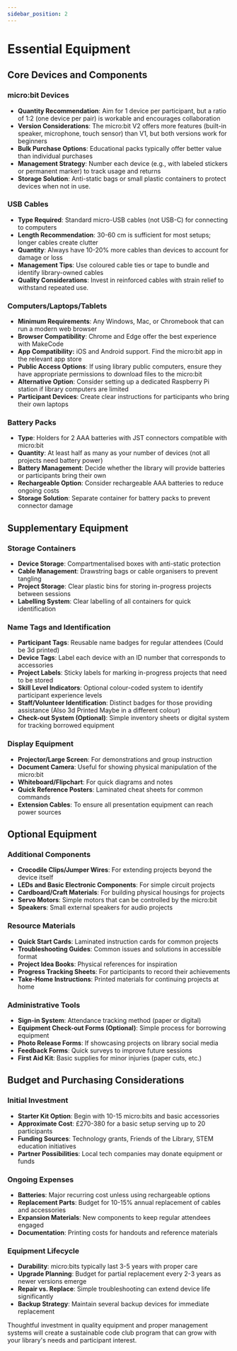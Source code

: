 ```yaml
---
sidebar_position: 2
---
```


# Essential Equipment

## Core Devices and Components

### micro:bit Devices

- **Quantity Recommendation**: Aim for 1 device per participant, but a ratio of 1:2 (one device per pair) is workable and encourages collaboration
- **Version Considerations**: The micro:bit V2 offers more features (built-in speaker, microphone, touch sensor) than V1, but both versions work for beginners
- **Bulk Purchase Options**: Educational packs typically offer better value than individual purchases
- **Management Strategy**: Number each device (e.g., with labeled stickers or permanent marker) to track usage and returns
- **Storage Solution**: Anti-static bags or small plastic containers to protect devices when not in use.

### USB Cables

- **Type Required**: Standard micro-USB cables (not USB-C) for connecting to computers
- **Length Recommendation**: 30-60 cm is sufficient for most setups; longer cables create clutter
- **Quantity**: Always have 10-20% more cables than devices to account for damage or loss
- **Management Tips**: Use coloured cable ties or tape to bundle and identify library-owned cables
- **Quality Considerations**: Invest in reinforced cables with strain relief to withstand repeated use.

### Computers/Laptops/Tablets

- **Minimum Requirements**: Any Windows, Mac, or Chromebook that can run a modern web browser
- **Browser Compatibility**: Chrome and Edge offer the best experience with MakeCode
- **App Compatibility:** iOS and Android support. Find the micro:bit app in the relevant app store
- **Public Access Options**: If using library public computers, ensure they have appropriate permissions to download files to the micro:bit
- **Alternative Option**: Consider setting up a dedicated Raspberry Pi station if library computers are limited
- **Participant Devices**: Create clear instructions for participants who bring their own laptops

### Battery Packs

- **Type**: Holders for 2 AAA batteries with JST connectors compatible with micro:bit
- **Quantity**: At least half as many as your number of devices (not all projects need battery power)
- **Battery Management**: Decide whether the library will provide batteries or participants bring their own
- **Rechargeable Option**: Consider rechargeable AAA batteries to reduce ongoing costs
- **Storage Solution**: Separate container for battery packs to prevent connector damage
  
## Supplementary Equipment

### Storage Containers

- **Device Storage**: Compartmentalised boxes with anti-static protection
- **Cable Management**: Drawstring bags or cable organisers to prevent tangling
- **Project Storage**: Clear plastic bins for storing in-progress projects between sessions
- **Labelling System**: Clear labelling of all containers for quick identification

### Name Tags and Identification

- **Participant Tags**: Reusable name badges for regular attendees (Could be 3d printed)
- **Device Tags**: Label each device with an ID number that corresponds to accessories
- **Project Labels**: Sticky labels for marking in-progress projects that need to be stored
- **Skill Level Indicators**: Optional colour-coded system to identify participant experience levels
- **Staff/Volunteer Identification**: Distinct badges for those providing assistance (Also 3d Printed Maybe in a different colour)
- **Check-out System (Optional)**: Simple inventory sheets or digital system for tracking borrowed equipment

### Display Equipment

- **Projector/Large Screen**: For demonstrations and group instruction
- **Document Camera**: Useful for showing physical manipulation of the micro:bit
- **Whiteboard/Flipchart**: For quick diagrams and notes
- **Quick Reference Posters**: Laminated cheat sheets for common commands
- **Extension Cables**: To ensure all presentation equipment can reach power sources

## Optional Equipment

### Additional Components

- **Crocodile Clips/Jumper Wires**: For extending projects beyond the device itself
- **LEDs and Basic Electronic Components**: For simple circuit projects
- **Cardboard/Craft Materials**: For building physical housings for projects
- **Servo Motors**: Simple motors that can be controlled by the micro:bit
- **Speakers**: Small external speakers for audio projects

### Resource Materials

- **Quick Start Cards**: Laminated instruction cards for common projects
- **Troubleshooting Guides**: Common issues and solutions in accessible format
- **Project Idea Books**: Physical references for inspiration
- **Progress Tracking Sheets**: For participants to record their achievements
- **Take-Home Instructions**: Printed materials for continuing projects at home

### Administrative Tools

- **Sign-in System**: Attendance tracking method (paper or digital)
- **Equipment Check-out Forms (Optional)**: Simple process for borrowing equipment
- **Photo Release Forms**: If showcasing projects on library social media
- **Feedback Forms**: Quick surveys to improve future sessions
- **First Aid Kit**: Basic supplies for minor injuries (paper cuts, etc.)

## Budget and Purchasing Considerations

### Initial Investment

- **Starter Kit Option**: Begin with 10-15 micro:bits and basic accessories
- **Approximate Cost**: £270-380 for a basic setup serving up to 20 participants
- **Funding Sources**: Technology grants, Friends of the Library, STEM education initiatives
- **Partner Possibilities**: Local tech companies may donate equipment or funds

### Ongoing Expenses

- **Batteries**: Major recurring cost unless using rechargeable options
- **Replacement Parts**: Budget for 10-15% annual replacement of cables and accessories
- **Expansion Materials**: New components to keep regular attendees engaged
- **Documentation**: Printing costs for handouts and reference materials

### Equipment Lifecycle

- **Durability**: micro:bits typically last 3-5 years with proper care
- **Upgrade Planning**: Budget for partial replacement every 2-3 years as newer versions emerge
- **Repair vs. Replace**: Simple troubleshooting can extend device life significantly
- **Backup Strategy**: Maintain several backup devices for immediate replacement

Thoughtful investment in quality equipment and proper management systems will create a sustainable code club program that can grow with your library's needs and participant interest.
